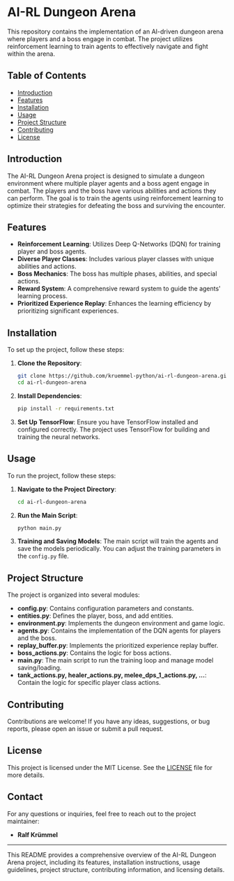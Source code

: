 # AI-RL Dungeon Arena

This repository contains the implementation of an AI-driven dungeon arena where players and a boss engage in combat. The project utilizes reinforcement learning to train agents to effectively navigate and fight within the arena.

## Table of Contents

- [Introduction](#introduction)
- [Features](#features)
- [Installation](#installation)
- [Usage](#usage)
- [Project Structure](#project-structure)
- [Contributing](#contributing)
- [License](#license)

## Introduction

The AI-RL Dungeon Arena project is designed to simulate a dungeon environment where multiple player agents and a boss agent engage in combat. The players and the boss have various abilities and actions they can perform. The goal is to train the agents using reinforcement learning to optimize their strategies for defeating the boss and surviving the encounter.

## Features

- **Reinforcement Learning**: Utilizes Deep Q-Networks (DQN) for training player and boss agents.
- **Diverse Player Classes**: Includes various player classes with unique abilities and actions.
- **Boss Mechanics**: The boss has multiple phases, abilities, and special actions.
- **Reward System**: A comprehensive reward system to guide the agents' learning process.
- **Prioritized Experience Replay**: Enhances the learning efficiency by prioritizing significant experiences.

## Installation

To set up the project, follow these steps:

1. **Clone the Repository**:
   ```bash
   git clone https://github.com/kruemmel-python/ai-rl-dungeon-arena.git
   cd ai-rl-dungeon-arena
   ```

2. **Install Dependencies**:
   ```bash
   pip install -r requirements.txt
   ```

3. **Set Up TensorFlow**:
   Ensure you have TensorFlow installed and configured correctly. The project uses TensorFlow for building and training the neural networks.

## Usage

To run the project, follow these steps:

1. **Navigate to the Project Directory**:
   ```bash
   cd ai-rl-dungeon-arena
   ```

2. **Run the Main Script**:
   ```bash
   python main.py
   ```

3. **Training and Saving Models**:
   The main script will train the agents and save the models periodically. You can adjust the training parameters in the `config.py` file.

## Project Structure

The project is organized into several modules:

- **config.py**: Contains configuration parameters and constants.
- **entities.py**: Defines the player, boss, and add entities.
- **environment.py**: Implements the dungeon environment and game logic.
- **agents.py**: Contains the implementation of the DQN agents for players and the boss.
- **replay_buffer.py**: Implements the prioritized experience replay buffer.
- **boss_actions.py**: Contains the logic for boss actions.
- **main.py**: The main script to run the training loop and manage model saving/loading.
- **tank_actions.py, healer_actions.py, melee_dps_1_actions.py, ...**: Contain the logic for specific player class actions.

## Contributing

Contributions are welcome! If you have any ideas, suggestions, or bug reports, please open an issue or submit a pull request.

## License

This project is licensed under the MIT License. See the [LICENSE](LICENSE) file for more details.

## Contact

For any questions or inquiries, feel free to reach out to the project maintainer:

- **Ralf Krümmel**

---

This README provides a comprehensive overview of the AI-RL Dungeon Arena project, including its features, installation instructions, usage guidelines, project structure, contributing information, and licensing details.

